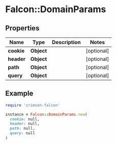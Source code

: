 # Falcon::DomainParams

## Properties

| Name | Type | Description | Notes |
| ---- | ---- | ----------- | ----- |
| **cookie** | **Object** |  | [optional] |
| **header** | **Object** |  | [optional] |
| **path** | **Object** |  | [optional] |
| **query** | **Object** |  | [optional] |

## Example

```ruby
require 'crimson-falcon'

instance = Falcon::DomainParams.new(
  cookie: null,
  header: null,
  path: null,
  query: null
)
```

